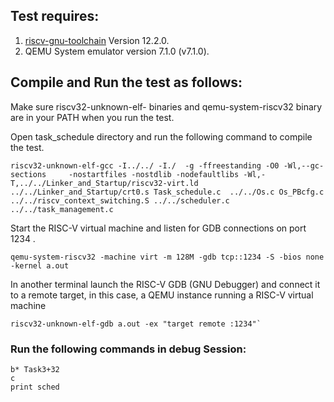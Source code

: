 ## Test requires:
1. [riscv-gnu-toolchain](https://github.com/riscv-collab/riscv-gnu-toolchain) Version 12.2.0. 
2. QEMU System emulator version 7.1.0 (v7.1.0).

## Compile and Run the test as follows: 
Make sure riscv32-unknown-elf- binaries and qemu-system-riscv32 binary are in your PATH when you run the test. 

Open task_schedule directory and run the following command to compile the test.
```
riscv32-unknown-elf-gcc -I../../ -I./  -g -ffreestanding -O0 -Wl,--gc-sections     -nostartfiles -nostdlib -nodefaultlibs -Wl,-T,../../Linker_and_Startup/riscv32-virt.ld  ../../Linker_and_Startup/crt0.s Task_schedule.c  ../../Os.c Os_PBcfg.c ../../riscv_context_switching.S ../../scheduler.c ../../task_management.c
```

Start the RISC-V virtual machine and listen for GDB connections on port 1234 . 

```
qemu-system-riscv32 -machine virt -m 128M -gdb tcp::1234 -S -bios none -kernel a.out
```

In another terminal launch the RISC-V GDB (GNU Debugger) and connect it to a remote target, in this case, a QEMU instance running a RISC-V virtual machine

```
riscv32-unknown-elf-gdb a.out -ex "target remote :1234"`
```

### Run the following commands in debug Session:

```
b* Task3+32
c
print sched
```
